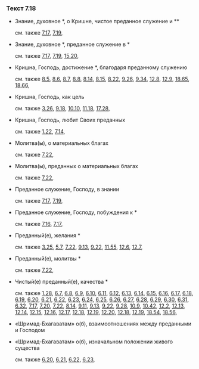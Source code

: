 ### Текст 7.18
	
- Знание, духовное *, о Кришне, чистое преданное служение и **

	см. также  [7.17](../07/0717.md),  [7.19](../07/0719.md), 
	
- Знание, духовное *, преданное служение в *

	см. также  [7.17](../07/0717.md),  [7.19](../07/0719.md),  [15.20](../15/1520.md), 
	
- Кришна, Господь, достижение *, благодаря преданному служению

	см. также  [8.5](../08/0805.md),  [8.6](../08/0806.md),  [8.7](../08/0807.md),  [8.8](../08/0808.md),  [8.14](../08/0814.md),  [8.15](../08/0815.md),  [8.22](../08/0822.md),  [9.26](../09/0926.md),  [9.34](../09/0934.md),  [12.8](../12/1208.md),  [12.9](../12/1209.md),  [18.65](../18/1865.md),  [18.66](../18/1866.md), 
	
- Кришна, Господь, как цель

	см. также  [3.26](../03/0326.md),  [9.18](../09/0918.md),  [10.10](../10/1010.md),  [11.18](../11/1118.md),  [17.28](../17/1728.md), 
	
- Кришна, Господь, любит Своих преданных

	см. также  [1.22](../01/0122.md),  [7.14](../07/0714.md), 
	
- Молитва(ы), о материальных благах

	см. также  [7.22](../07/0722.md), 
	
- Молитва(ы), преданных о материальных благах

	см. также  [7.22](../07/0722.md), 
	
- Преданное служение, Господу, в знании

	см. также  [7.17](../07/0717.md),  [7.19](../07/0719.md), 
	
- Преданное служение, Господу, побуждения к *

	см. также  [7.16](../07/0716.md),  [7.17](../07/0717.md), 
	
- Преданный(е), желания *

	см. также  [3.25](../03/0325.md),  [5.7](../05/0507.md),  [7.22](../07/0722.md),  [9.13](../09/0913.md),  [9.22](../09/0922.md),  [11.55](../11/1155.md),  [12.6](../12/1206.md),  [12.7](../12/1207.md), 
	
- Преданный(е), молитвы *

	см. также  [7.22](../07/0722.md), 
	
- Чистый(е) преданный(е), качества *

	см. также  [1.28](../01/0128.md),  [6.7](../06/0607.md),  [6.8](../06/0608.md),  [6.9](../06/0609.md),  [6.10](../06/0610.md),  [6.11](../06/0611.md),  [6.12](../06/0612.md),  [6.13](../06/0613.md),  [6.14](../06/0614.md),  [6.15](../06/0615.md),  [6.16](../06/0616.md),  [6.17](../06/0617.md),  [6.18](../06/0618.md),  [6.19](../06/0619.md),  [6.20](../06/0620.md),  [6.21](../06/0621.md),  [6.22](../06/0622.md),  [6.23](../06/0623.md),  [6.24](../06/0624.md),  [6.25](../06/0625.md),  [6.26](../06/0626.md),  [6.27](../06/0627.md),  [6.28](../06/0628.md),  [6.29](../06/0629.md),  [6.30](../06/0630.md),  [6.31](../06/0631.md),  [6.32](../06/0632.md),  [7.17](../07/0717.md),  [7.20](../07/0720.md),  [7.22](../07/0722.md),  [8.14](../08/0814.md),  [9.11](../09/0911.md),  [9.13](../09/0913.md),  [9.22](../09/0922.md),  [9.28](../09/0928.md),  [10.9](../10/1009.md),  [10.42](../10/1042.md),  [12.2](../12/1202.md),  [12.13](../12/1213.md),  [12.14](../12/1214.md),  [12.15](../12/1215.md),  [12.16](../12/1216.md),  [12.17](../12/1217.md),  [12.18](../12/1218.md),  [12.19](../12/1219.md),  [12.20](../12/1220.md),  [12.18](../12/1218.md),  [12.19](../12/1219.md),  [18.54](../18/1854.md),  [18.56](../18/1856.md), 
	
- «Шримад-Бхагаватам» о(б), взаимоотношениях между преданными и Господом

	
- «Шримад-Бхагаватам» о(б), изначальном положении живого существа

	см. также  [6.20](../06/0620.md),  [6.21](../06/0621.md),  [6.22](../06/0622.md),  [6.23](../06/0623.md), 
